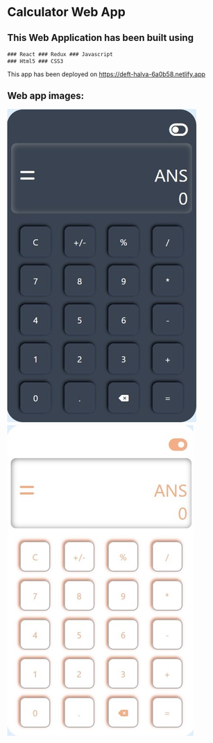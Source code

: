# Calculator Web App

## This Web Application has been built using
    ### React ### Redux ### Javascript
    ### Html5 ### CSS3
This app has been deployed on https://deft-halva-6a0b58.netlify.app

## Web app images: 
![](images/Dark_theme_calculator.jpg)![](images/light_theme_calculator.jpg)
